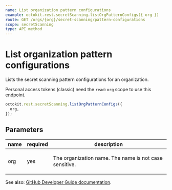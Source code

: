 ```yaml
---
name: List organization pattern configurations
example: octokit.rest.secretScanning.listOrgPatternConfigs({ org })
route: GET /orgs/{org}/secret-scanning/pattern-configurations
scope: secretScanning
type: API method
---
```


# List organization pattern configurations

Lists the secret scanning pattern configurations for an organization.

Personal access tokens (classic) need the `read:org` scope to use this endpoint.

```js
octokit.rest.secretScanning.listOrgPatternConfigs({
  org,
});
```

## Parameters

<table>
  <thead>
    <tr>
      <th>name</th>
      <th>required</th>
      <th>description</th>
    </tr>
  </thead>
  <tbody>
    <tr><td>org</td><td>yes</td><td>

The organization name. The name is not case sensitive.

</td></tr>
  </tbody>
</table>

See also: [GitHub Developer Guide documentation](https://docs.github.com/rest/secret-scanning/push-protection#list-organization-pattern-configurations).
